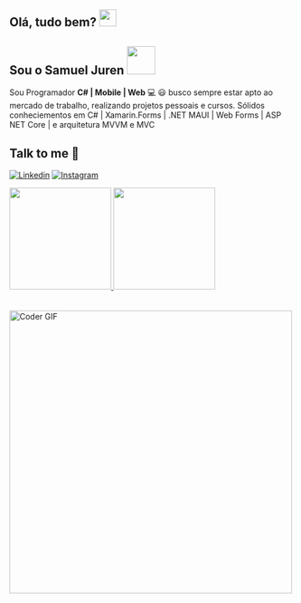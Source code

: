 ## Olá, tudo bem? <img src="https://user-images.githubusercontent.com/42378118/110234147-e3259600-7f4e-11eb-95be-0c4047144dea.gif" width="30">
## Sou o Samuel Juren <img src="https://media.giphy.com/media/VgCDAzcKvsR6OM0uWg/giphy.gif" width="50"> 

<p>Sou Programador <strong>C# | Mobile | Web</strong> 💻 😃 busco sempre estar apto ao mercado de trabalho, realizando projetos pessoais e cursos. Sólidos conheciementos em C# | Xamarin.Forms | .NET MAUI | Web Forms | ASP NET Core | e arquitetura MVVM e MVC </p>

## Talk to me 📱

[![Linkedin](https://img.shields.io/badge/LinkedIn-0077B5?style=for-the-badge&logo=linkedin&logoColor=white)](https://www.linkedin.com/in/samuel-juren-97145a239/)
[![Instagram](https://img.shields.io/badge/Instagram-E4405F?style=for-the-badge&logo=instagram&logoColor=white)](https://www.instagram.com/ssjuren/)

<div>
  <a href="https://github.com/samjuren">
  <img height="180em" src="https://github-readme-stats.vercel.app/api?username=samjuren&show_icons=true&theme=tokyonight">
  <img height="180em" src="https://github-readme-stats.vercel.app/api/top-langs/?username=samjuren&layout=compact&lang_count=16&theme=tokyonight">
  </a>
</div>

<br/>

<br/>
  <img src="https://media.giphy.com/media/SWoSkN6DxTszqIKEqv/giphy.gif" alt="Coder GIF" width="500">
